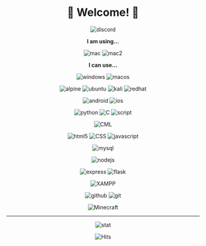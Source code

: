 <div align="center">

# 🤗 Welcome! 🤗

![discord](https://discord.c99.nl/widget/theme-4/902097220306878496.png)

**I am using...**

![mac](https://img.shields.io/badge/Apple%20Silicon-333333?style=flat&logo=apple)
![mac2](https://img.shields.io/badge/Apple%20Intel-333444?style=flat&logo=apple)

**I can use...**

![windows](https://img.shields.io/badge/Windows-0078D6?style=social&logo=windows)
![macos](https://shields.io/badge/MacOS--9cf?logo=Apple&style=social)

![alpine](https://img.shields.io/badge/Alpine_Linux-0D597F?style=social&logo=alpine-linux)
![ubuntu](https://img.shields.io/badge/Ubuntu-E95420?logo=ubuntu&style=social)
![kali](https://img.shields.io/badge/Kali_Linux-557C94?style=social&logo=kali-linux)
![redhat](https://img.shields.io/badge/Red%20Hat-EE0000?style=social&logo=redhat)

![android](https://img.shields.io/badge/Android-3DDC84?style=social&logo=android)
![ios](https://img.shields.io/badge/iOS-000000?style=social&logo=apple)

![python](https://img.shields.io/badge/Python-3776AB.svg?&style=plastic&logo=Python&logoColor=white)
![C](https://img.shields.io/badge/C-000000?style=plastic&logo=C&logoColor=white)
![script](https://img.shields.io/badge/Batch-121011?style=plastic&logo=windowsterminal&logoColor=white)

![CML](https://img.shields.io/badge/Cisco_Modeling_Labs-049FD9?style=plastic&logo=cisco&logoColor=white)

![html5](https://img.shields.io/badge/HTML5-E34F26?style=plastic&logo=html5&logoColor=white)
![CSS](https://img.shields.io/badge/CSS-1572B6?style=plastic&logo=css3&logoColor=white)
![javascript](https://img.shields.io/badge/Javascript-F7DF1E.svg?&style=plastic&logo=JavaScript&logoColor=white)

![mysql](https://img.shields.io/badge/MySQL-4479A1?style=plastic&logo=mysql&logoColor=white)

![nodejs](https://img.shields.io/badge/Node.js-339933?style=plastic&logo=Node.js&logoColor=white)

![express](https://img.shields.io/badge/Express-000000?style=plastic&logo=express&logoColor=white)
![flask](https://img.shields.io/badge/Flask-000000?style=plastic&logo=flask&logoColor=white)

![XAMPP](https://img.shields.io/static/v1?style=plastic&message=XAMPP&color=FB7A24&logo=XAMPP&logoColor=FFFFFF&label=)

![github](https://img.shields.io/badge/Github-181717?style=plastic&logo=github&logoColor=white)
![git](https://img.shields.io/badge/Git-F05032?style=plastic&logo=git&logoColor=white)

![Minecraft](https://img.shields.io/static/v1?style=plastic&message=Minecraft%20Server%20Management&color=62B47A&logo=Minecraft&logoColor=FFFFFF&label=)

---

![stat](https://github-profile-summary-cards.vercel.app/api/cards/profile-details?username=minjaegt&theme=github_dark)

![Hits](https://hits.seeyoufarm.com/api/count/incr/badge.svg?url=https%3A%2F%2Fgithub.com%2Fminjaegt&count_bg=%23831212&title_bg=%23555555&icon=&icon_color=%23660000&title=Hits&edge_flat=false)

</div>
